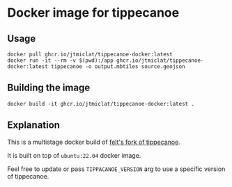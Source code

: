 # Docker image for tippecanoe

## Usage

```
docker pull ghcr.io/jtmiclat/tippecanoe-docker:latest
docker run -it --rm -v $(pwd):/app ghcr.io/jtmiclat/tippecanoe-docker:latest tippecanoe -o output.mbtiles source.geojson
```

## Building the image

```
docker build -it ghcr.io/jtmiclat/tippecanoe-docker:latest .
```

## Explanation

This is a multistage docker build of [felt's fork of tippecanoe](https://github.com/felt/tippecanoe). 

It is built on top of `ubuntu:22.04` docker image.

Feel free to update or pass `TIPPACANOE_VERSION` arg to use a specific version of tippecanoe.
